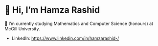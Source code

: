 # 👋 Hi, I’m Hamza Rashid
🌱 I’m currently studying Mathematics and Computer Science (honours) at McGill University.
- LinkedIn: https://www.linkedin.com/in/hamzarashid-/


